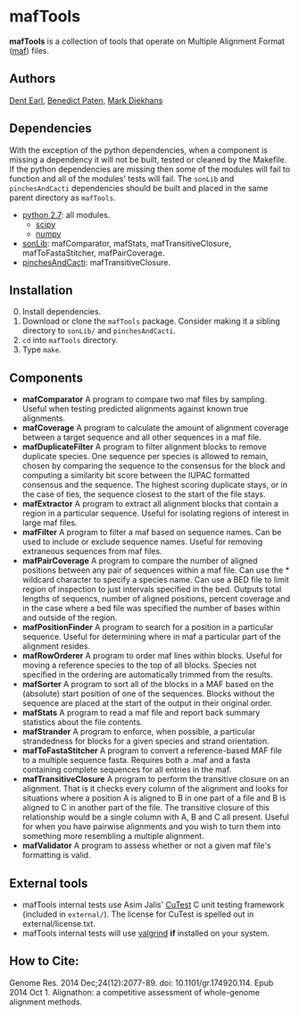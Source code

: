 # mafTools

**mafTools** is a collection of tools that operate on Multiple Alignment Format ([maf](http://genome.ucsc.edu/FAQ/FAQformat.html#format5)) files.

## Authors
[Dent Earl](https://github.com/dentearl/), [Benedict Paten](https://github.com/benedictpaten/), [Mark Diekhans](https://github.com/diekhans)

## Dependencies
With the exception of the python dependencies, when a component is missing a dependency it will not be built, tested or cleaned by the Makefile. If the python dependencies are missing then some of the modules will fail to function and all of the modules' tests will fail. The <code>sonLib</code> and <code>pinchesAndCacti</code> dependencies should be built and placed in the same parent directory as <code>mafTools</code>.
* [python 2.7](http://www.python.org/): all modules.
   * [scipy](http://www.scipy.org/)
   * [numpy](http://numpy.scipy.org/)
* [sonLib](https://github.com/benedictpaten/sonLib/): mafComparator, mafStats, mafTransitiveClosure, mafToFastaStitcher, mafPairCoverage.
* [pinchesAndCacti](https://github.com/benedictpaten/pinchesAndCacti): mafTransitiveClosure.

## Installation
0. Install dependencies.
1. Download or clone the <code>mafTools</code> package. Consider making it a sibling directory to <code>sonLib/</code> and <code>pinchesAndCacti</code>.
2. <code>cd</code> into <code>mafTools</code> directory.
3. Type <code>make</code>.

## Components
* **mafComparator** A program to compare two maf files by sampling. Useful when testing predicted alignments against known true alignments.
* **mafCoverage** A program to calculate the amount of alignment coverage between a target sequence and all other sequences in a maf file.
* **mafDuplicateFilter** A program to filter alignment blocks to remove duplicate species. One sequence per species is allowed to remain, chosen by comparing the sequence to the consensus for the block and computing a similarity bit score between the IUPAC formatted consensus and the sequence. The highest scoring duplicate stays, or in the case of ties, the sequence closest to the start of the file stays.
* **mafExtractor** A program to extract all alignment blocks that contain a region in a particular sequence. Useful for isolating regions of interest in large maf files.
* **mafFilter** A program to filter a maf based on sequence names. Can be used to include or exclude sequence names. Useful for removing extraneous sequences from maf files.
* **mafPairCoverage** A program to compare the number of aligned positions between any pair of sequences within a maf file. Can use the * wildcard character to specify a species name. Can use a BED file to limit region of inspection to just intervals specified in the bed. Outputs total lengths of sequencs, number of aligned positions, percent coverage and in the case where a bed file was specified the number of bases within and outside of the region.
* **mafPositionFinder** A program to search for a position in a particular sequence. Useful for determining where in maf a particular part of the alignment resides.
* **mafRowOrderer** A program to order maf lines within blocks. Useful for moving a reference species to the top of all blocks. Species not specified in the ordering are automatically trimmed from the results.
* **mafSorter** A program to sort all of the blocks in a MAF based on the (absolute) start position of one of the sequences. Blocks without the sequence are placed at the start of the output in their original order.
* **mafStats** A program to read a maf file and report back summary statistics about the file contents.
* **mafStrander** A program to enforce, when possible, a particular strandedness for blocks for a given species and strand orientation.
* **mafToFastaStitcher** A program to convert a reference-based MAF file to a multiple sequence fasta. Requires both a .maf and a fasta containing complete sequences for all entries in the maf.
* **mafTransitiveClosure** A program to perform the transitive closure on an alignment. That is it checks every column of the alignment and looks for situations where a position A is aligned to B in one part of a file and B is aligned to C in another part of the file. The transitive closure of this relationship would be a single column with A, B and C all present. Useful for when you have pairwise alignments and you wish to turn them into something more resembling a multiple alignment.
* **mafValidator** A program to assess whether or not a given maf file's formatting is valid.

## External tools
* mafTools internal tests use Asim Jalis' [CuTest](http://cutest.sourceforge.net/) C unit testing framework (included in <code>external/</code>). The license for CuTest is spelled out in external/license.txt.
* mafTools internal tests will use [valgrind](http://www.valgrind.org/) __if__ installed on your system.

## How to Cite:
Genome Res. 2014 Dec;24(12):2077-89. doi: 10.1101/gr.174920.114. Epub 2014 Oct 1.
Alignathon: a competitive assessment of whole-genome alignment methods.
